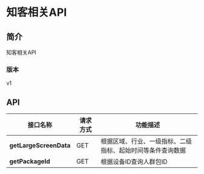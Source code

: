 # 知客相关API


## 简介
知客相关API


### 版本
v1


## API
|接口名称|请求方式|功能描述|
|---|---|---|
|**getLargeScreenData**|GET|根据区域、行业、一级指标、二级指标、起始时间等条件查询数据|
|**getPackageId**|GET|根据设备ID查询人群包ID|
